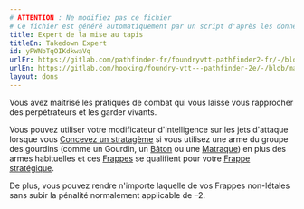 ```yaml
---
# ATTENTION : Ne modifiez pas ce fichier
# Ce fichier est généré automatiquement par un script d'après les données du module Foundry VTT officiel et de sa traduction
title: Expert de la mise au tapis
titleEn: Takedown Expert
id: yPWNbTqOIKdkwaVq
urlFr: https://gitlab.com/pathfinder-fr/foundryvtt-pathfinder2-fr/-/blob/master/data/feats/yPWNbTqOIKdkwaVq.htm
urlEn: https://gitlab.com/hooking/foundry-vtt---pathfinder-2e/-/blob/master/packs/data/feats.db/takedown-expert.json
layout: dons
---
```

Vous avez maîtrisé les pratiques de combat qui vous laisse vous rapprocher des perpétrateurs et les garder vivants.

Vous pouvez utiliser votre modificateur d'Intelligence sur les jets d'attaque lorsque vous [Concevez un stratagème](../actions/concevoir-un-stratagème.html) si vous utilisez une arme du groupe des gourdins (comme un Gourdin, un [Bâton](../équipements/bâton.html) ou une [Matraque](../équipements/matraque.html)) en plus des armes habituelles et ces [Frappes](../actions/frapper.html) se qualifient pour votre [Frappe stratégique](../capacité-classe/frappe-stratégique.html).

De plus, vous pouvez rendre n'importe laquelle de vos Frappes non-létales sans subir la pénalité normalement applicable de –2.
